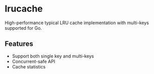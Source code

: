 # lrucache

High-performance typical LRU cache implementation with multi-keys supported for Go.



## Features

- Support both single key and multi-keys
- Concurrent-safe API
- Cache statistics